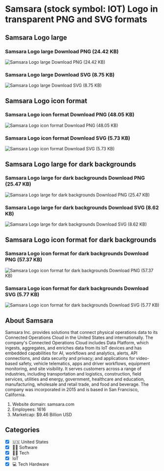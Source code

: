 # Samsara (stock symbol: IOT) Logo in transparent PNG and SVG formats

## Samsara Logo large

### Samsara Logo large Download PNG (24.42 KB)

![Samsara Logo large Download PNG (24.42 KB)](/img/orig/IOT_BIG-28d88ed1.png)

### Samsara Logo large Download SVG (8.75 KB)

![Samsara Logo large Download SVG (8.75 KB)](/img/orig/IOT_BIG-31509a86.svg)

## Samsara Logo icon format

### Samsara Logo icon format Download PNG (48.05 KB)

![Samsara Logo icon format Download PNG (48.05 KB)](/img/orig/IOT-3f021139.png)

### Samsara Logo icon format Download SVG (5.73 KB)

![Samsara Logo icon format Download SVG (5.73 KB)](/img/orig/IOT-1d121212.svg)

## Samsara Logo large for dark backgrounds

### Samsara Logo large for dark backgrounds Download PNG (25.47 KB)

![Samsara Logo large for dark backgrounds Download PNG (25.47 KB)](/img/orig/IOT_BIG.D-89b838ea.png)

### Samsara Logo large for dark backgrounds Download SVG (8.62 KB)

![Samsara Logo large for dark backgrounds Download SVG (8.62 KB)](/img/orig/IOT_BIG.D-70a91b8e.svg)

## Samsara Logo icon format for dark backgrounds

### Samsara Logo icon format for dark backgrounds Download PNG (57.37 KB)

![Samsara Logo icon format for dark backgrounds Download PNG (57.37 KB)](/img/orig/IOT.D-a1b688a0.png)

### Samsara Logo icon format for dark backgrounds Download SVG (5.77 KB)

![Samsara Logo icon format for dark backgrounds Download SVG (5.77 KB)](/img/orig/IOT.D-add757b3.svg)

## About Samsara

Samsara Inc. provides solutions that connect physical operations data to its Connected Operations Cloud in the United States and internationally. The company's Connected Operations Cloud includes Data Platform, which ingests, aggregates, and enriches data from its IoT devices and has embedded capabilities for AI, workflows and analytics, alerts, API connections, and data security and privacy; and applications for video-based safety, vehicle telematics, apps and driver workflows, equipment monitoring, and site visibility. It serves customers across a range of industries, including transportation and logistics, construction, field services, utilities and energy, government, healthcare and education, manufacturing, wholesale and retail trade, and food and beverage. The company was incorporated in 2015 and is based in San Francisco, California.

1. Website domain: samsara.com
2. Employees: 1616
3. Marketcap: $9.46 Billion USD


## Categories
- [x] 🇺🇸 United States
- [x] 👨‍💻 Software
- [x] 👩‍💻 Tech
- [x] IoT
- [x] 💻 Tech Hardware
